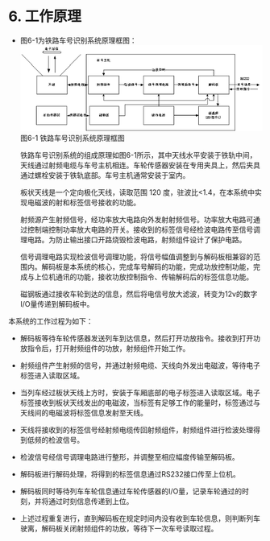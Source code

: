 # 6. 工作原理

- 图6-1为铁路车号识别系统原理框图：  
  ![img](images/06/clip_image002.gif)
  图6-1 铁路车号识别系统原理框图

  铁路车号识别系统的组成原理如图6-1所示，其中天线水平安装于铁轨中间，天线通过射频电缆与车号主机相连。车轮传感器安装在专用夹具上，然后夹具通过螺栓安装于铁轨底部。车号主机通常安装于室内。

  板状天线是一个定向极化天线，读取范围 120 度，驻波比<1.4，在本系统中实现电磁波的射和标签信号接收的功能。

  射频源产生射频信号，经功率放大电路向外发射射频信号。功率放大电路可通过控制端控制功率放大电路的开关。接收到的标签信号经检波电路传至信号调理电路。为防止输出接口开路烧毁检波电路，射频组件设计了保护电路。

  信号调理电路实现检波信号调理功能，将信号幅值调整到与解码板相兼容的范围内。解码板是本系统的核心，完成车号解码的功能，完成功放控制功能，完成与上位机通讯的功能，接收功放控制指令、传输解码后的标签信息功能。

  磁钢板通过接收车轮到达的信息，然后将电信号放大滤波，转变为12v的数字I/O量传递到解码板中。

本系统的工作过程为如下：

- 解码板等待车轮传感器发送列车到达信息，然后打开功放指令。接收到打开功放指令后，打开射频组件的功放，射频组件开始工作。

- 射频组件产生射频的信号，并通过射频电缆、天线向外发出电磁波，等待电子标签进入读取区域。

- 当列车经过板状天线上方时，安装于车厢底部的电子标签进入读取区域。电子标签接收到板状天线发出的电磁波，当标签有足够工作的能量时，标签通过与天线间的电磁波将标签信息发射至天线。

- 天线将接收到的标签信号经射频电缆传回射频组件，射频组件进行检波处理得到低频的检波信号。

- 检波信号经信号调理电路进行整形，并调整至相应幅度传输至解码板。

- 解码板进行解码处理，将得到的标签信息通过RS232接口传至上位机。

- 解码板同时等待列车车轮信息通过车轮传感器的I/O量，记录车轮通过的时刻，并将通过时刻信息传递到上位。

- 上述过程重复进行，直到解码板在规定时间内没有收到车轮信息，则判断列车驶离，解码板关闭射频组件的功放，等待下一次车号读取过程。